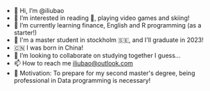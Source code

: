 - 👋 Hi, I’m @iliubao
- 👀 I’m interested in reading 📖, playing video games and skiing!
- 🌱 I’m currently learning finance, English and R programming (as a starter!)
- 🏫 I'm a master student in stockholm 🇸🇪, and I'll graduate in 2023!
- 🇨🇳 I was born in China!
- 💞️ I’m looking to collaborate on studying together I guess... 
- 📫 How to reach me iliubao@outlook.com
- 👏 Motivation: To prepare for my second master's degree, being professional in Data programming is necessary!

<!---
iliubao/iliubao is a ✨ special ✨ repository because its `README.md` (this file) appears on your GitHub profile.
You can click the Preview link to take a look at your changes.
--->
